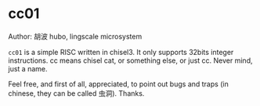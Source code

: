 # cc01
Author: 胡波 hubo, lingscale microsystem

`cc01` is a simple RISC written in chisel3. It only supports 32bits integer instructions. cc means chisel cat, or something else, or just cc. Never mind, just a name.

Feel free, and first of all, appreciated, to point out bugs and traps (in chinese, they can be called 虫洞). Thanks.
